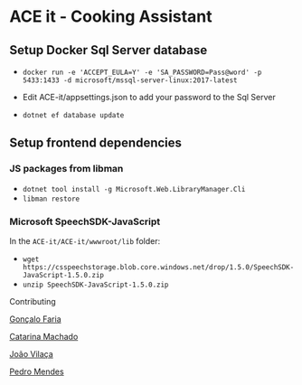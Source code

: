 
# ACE it - Cooking Assistant

## Setup Docker Sql Server database

* `docker run -e 'ACCEPT_EULA=Y' -e 'SA_PASSWORD=Pass@word' -p 5433:1433 -d microsoft/mssql-server-linux:2017-latest`

* Edit ACE-it/appsettings.json to add your password to the Sql Server

* `dotnet ef database update`

## Setup frontend dependencies

### JS packages from libman

* `dotnet tool install -g Microsoft.Web.LibraryManager.Cli`
* `libman restore`


### Microsoft SpeechSDK-JavaScript

In the `ACE-it/ACE-it/wwwroot/lib` folder:

* `wget https://csspeechstorage.blob.core.windows.net/drop/1.5.0/SpeechSDK-JavaScript-1.5.0.zip`
* `unzip SpeechSDK-JavaScript-1.5.0.zip`


Contributing

[Gonçalo Faria](https://github.com/Goncalo-Faria)

[Catarina Machado](https://github.com/catarinamachado)

[João Vilaça](https://github.com/machadovilaca)

[Pedro Mendes](https://github.com/Mendess2526)
